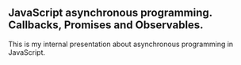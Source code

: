 ## JavaScript asynchronous programming. Callbacks, Promises and Observables.

This is my internal presentation about asynchronous programming in JavaScript.

